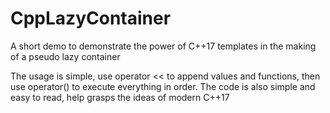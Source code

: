 # CppLazyContainer
A short demo to demonstrate the power of C++17 templates in the making of a pseudo lazy container

The usage is simple, use operator << to append values and functions, then use operator() to execute everything in order. 
The code is also simple and easy to read, help grasps the ideas of modern C++17
